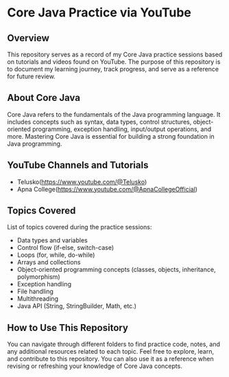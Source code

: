 
# Core Java Practice via YouTube

## Overview
This repository serves as a record of my Core Java practice sessions based on tutorials and videos found on YouTube. The purpose of this repository is to document my learning journey, track progress, and serve as a reference for future review.


## About Core Java
Core Java refers to the fundamentals of the Java programming language. It includes concepts such as syntax, data types, control structures, object-oriented programming, exception handling, input/output operations, and more. Mastering Core Java is essential for building a strong foundation in Java programming.

## YouTube Channels and Tutorials
- Telusko(https://www.youtube.com/@Telusko)
- Apna College(https://www.youtube.com/@ApnaCollegeOfficial)


## Topics Covered
List of topics covered during the practice sessions:
- Data types and variables
- Control flow (if-else, switch-case)
- Loops (for, while, do-while)
- Arrays and collections
- Object-oriented programming concepts (classes, objects, inheritance, polymorphism)
- Exception handling
- File handling
- Multithreading
- Java API (String, StringBuilder, Math, etc.)

## How to Use This Repository
You can navigate through different folders to find practice code, notes, and any additional resources related to each topic. Feel free to explore, learn, and contribute to this repository. You can also use it as a reference when revising or refreshing your knowledge of Core Java concepts.



